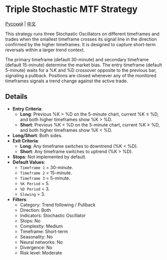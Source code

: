 # Triple Stochastic MTF Strategy
[Русский](README_ru.md) | [中文](README_cn.md)

This strategy runs three Stochastic Oscillators on different timeframes and trades when the smallest timeframe crosses its signal line in the direction confirmed by the higher timeframes. It is designed to capture short-term reversals within a larger trend context.

The primary timeframe (default 30-minute) and secondary timeframe (default 15-minute) determine the market bias. The entry timeframe (default 5-minute) waits for a %K and %D crossover opposite to the previous bar, signaling a pullback. Positions are closed whenever any of the monitored timeframes signals a trend change against the active trade.

## Details

- **Entry Criteria**:
  - **Long**: Previous %K > %D on the 5-minute chart, current %K ≤ %D, and both higher timeframes show %K > %D.
  - **Short**: Previous %K < %D on the 5-minute chart, current %K ≥ %D, and both higher timeframes show %K < %D.
- **Long/Short**: Both sides.
- **Exit Criteria**:
  - **Long**: Any timeframe switches to downtrend (%K < %D).
  - **Short**: Any timeframe switches to uptrend (%K > %D).
- **Stops**: Not implemented by default.
- **Default Values**:
  - `Timeframe 1` = 30-minute.
  - `Timeframe 2` = 15-minute.
  - `Timeframe 3` = 5-minute.
  - `%K Period` = 5.
  - `%D Period` = 3.
  - `Slowing` = 3.
- **Filters**:
  - Category: Trend following / Pullback
  - Direction: Both
  - Indicators: Stochastic Oscillator
  - Stops: No
  - Complexity: Medium
  - Timeframe: Short-term
  - Seasonality: No
  - Neural networks: No
  - Divergence: No
  - Risk level: Moderate
